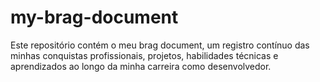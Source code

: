 # my-brag-document
Este repositório contém o meu brag document, um registro contínuo das minhas conquistas profissionais, projetos, habilidades técnicas e aprendizados ao longo da minha carreira como desenvolvedor.
